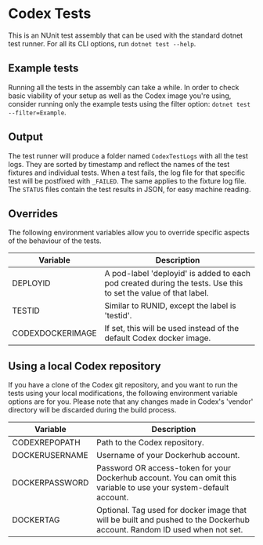 # Codex Tests
This is an NUnit test assembly that can be used with the standard dotnet test runner. For all its CLI options, run `dotnet test --help`.

## Example tests
Running all the tests in the assembly can take a while. In order to check basic viability of your setup as well as the Codex image you're using, consider running only the example tests using the filter option: `dotnet test --filter=Example`.

## Output
The test runner will produce a folder named `CodexTestLogs` with all the test logs. They are sorted by timestamp and reflect the names of the test fixtures and individual tests. When a test fails, the log file for that specific test will be postfixed with `_FAILED`. The same applies to the fixture log file. The `STATUS` files contain the test results in JSON, for easy machine reading.

## Overrides
The following environment variables allow you to override specific aspects of the behaviour of the tests.

| Variable         | Description                                                                                                    |
|------------------|----------------------------------------------------------------------------------------------------------------|
| DEPLOYID         | A pod-label 'deployid' is added to each pod created during the tests. Use this to set the value of that label. |
| TESTID           | Similar to RUNID, except the label is 'testid'.                                                                |
| CODEXDOCKERIMAGE | If set, this will be used instead of the default Codex docker image.                                           |

## Using a local Codex repository
If you have a clone of the Codex git repository, and you want to run the tests using your local modifications, the following environment variable options are for you. Please note that any changes made in Codex's 'vendor' directory will be discarded during the build process.

| Variable       | Description                                                                                                              |
|----------------|--------------------------------------------------------------------------------------------------------------------------|
| CODEXREPOPATH  | Path to the Codex repository.                                                                                            |
| DOCKERUSERNAME | Username of your Dockerhub account.                                                                                      |
| DOCKERPASSWORD | Password OR access-token for your Dockerhub account. You can omit this variable to use your system-default account.      |
| DOCKERTAG      | Optional. Tag used for docker image that will be built and pushed to the Dockerhub account. Random ID used when not set. |
